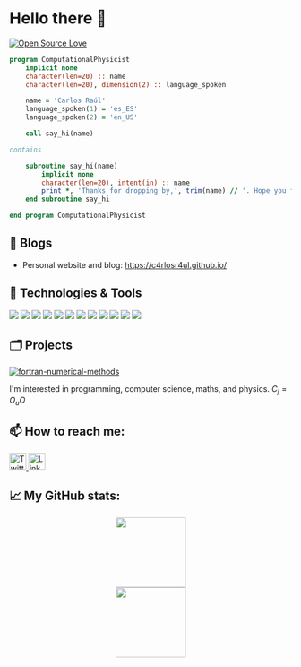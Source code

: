  # Hello there 👋

[![Open Source Love](https://badges.frapsoft.com/os/v1/open-source.svg?v=102)](https://github.com/ellerbrock/open-source-badge/)

```fortran
program ComputationalPhysicist
    implicit none
    character(len=20) :: name
    character(len=20), dimension(2) :: language_spoken

    name = 'Carlos Raúl'
    language_spoken(1) = 'es_ES'
    language_spoken(2) = 'en_US'

    call say_hi(name)

contains

    subroutine say_hi(name)
        implicit none
        character(len=20), intent(in) :: name
        print *, 'Thanks for dropping by,', trim(name) // '. Hope you find some of my work interesting.'
    end subroutine say_hi

end program ComputationalPhysicist

```

## 📝 Blogs

- Personal website and blog: https://c4rlosr4ul.github.io/

## 🔧 Technologies & Tools

![](https://img.shields.io/badge/OS-Linux-informational?style=flat&logo=linux&logoColor=white&color=6aa6f8)
![](https://img.shields.io/badge/Editor-VS_Code-informational?style=flat&logo=visual-studio-code&logoColor=white&color=6aa6f8)
![](https://img.shields.io/badge/Editor-Vim-informational?style=flat&logo=vim&logoColor=white&color=6aa6f8)
![](https://img.shields.io/badge/Editor-Neovim-informational?style=flat&logo=neovim&logoColor=white&color=6aa6f8)
![](https://img.shields.io/badge/Shell-Bash-informational?style=flat&logo=gnu-bash&logoColor=white&color=6aa6f8)
![](https://img.shields.io/badge/Code-Python-informational?style=flat&logo=python&logoColor=white&color=6aa6f8)
![](https://img.shields.io/badge/Code-Fortran-informational?style=flat&logo=fortran&logoColor=white&color=6aa6f8)
![](https://img.shields.io/badge/Code-R-informational?style=flat&logo=r&logoColor=white&color=6aa6f8)
![](https://img.shields.io/badge/Tools-Git-informational?style=flat&logo=git&logoColor=white&color=6aa6f8)
![](https://img.shields.io/badge/Tools-GitHub-informational?style=flat&logo=github&logoColor=white&color=6aa6f8)
![](https://img.shields.io/badge/Tools-Latex-informational?style=flat&logo=latex&logoColor=white&color=6aa6f8)
![](https://img.shields.io/badge/Tools-AI-informational?style=flat&logo=ai&logoColor=white&color=6aa6f8)

## 🗂️ Projects
<a href="https://github.com/c4rlosr4ul/fortran-numerical-methods">
  <img align="center" src="https://github-readme-stats.vercel.app/api/pin/?username=c4rlosr4ul&repo=fortran-numerical-methods&show_icons=true&line_height=27&title_color=6aa6f8&text_color=8a919a&icon_color=6aa6f8&bg_color=22272e" alt="fortran-numerical-methods" />
</a>

I'm interested in programming, computer science, maths, and physics. $C_j=O_uO$

## 📫 How to reach me:

<a href="https://twitter.com/carlosraulps">
  <img alt="Twitter" src="https://raw.githubusercontent.com/rahuldkjain/github-profile-readme-generator/master/src/images/icons/Social/twitter.svg" width="30">
</a>
<a href="https://www.linkedin.com/in/carlos-ra%C3%BAl-p-s-b2b86624b/">
  <img alt="LinkedIn" src="https://raw.githubusercontent.com/rahuldkjain/github-profile-readme-generator/master/src/images/icons/Social/linked-in-alt.svg" width="30">
</a>


## 📈 My GitHub stats:

<div align="center">
  <img height="125px" src="https://github-readme-stats.vercel.app/api?username=c4rlosr4ul&show_icons=true&theme=dark" />
</div>
<div align="center">
  <img height="125px" src="https://github-readme-stats.vercel.app/api/top-langs/?username=c4rlosr4ul&hide=html&layout=compact&theme=dark" />
</div>

<!---
CrlsPrm/CrlsPrm is a ✨ special ✨ repository because its `README.md` (this file) appears on your GitHub profile.
You can click the Preview link to take a look at your changes.
--->
